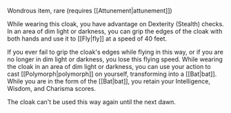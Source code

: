 Wondrous item, rare (requires [[Attunement|attunement]]) 

While wearing this cloak, you have advantage on Dexterity (Stealth) checks. In an area of dim light or darkness, you can grip the edges of the cloak with both hands and use it to [[Fly|fly]] at a speed of 40 feet. 

If you ever fail to grip the cloak's edges while flying in this way, or if you are no longer in dim light or darkness, you lose this flying speed. While wearing the cloak in an area of dim light or darkness, you can use your action to cast [[Polymorph|polymorph]] on yourself, transforming into a [[Bat|bat]]. While you are in the form of the [[Bat|bat]], you retain your Intelligence, Wisdom, and Charisma scores. 

The cloak can't be used this way again until the next dawn.